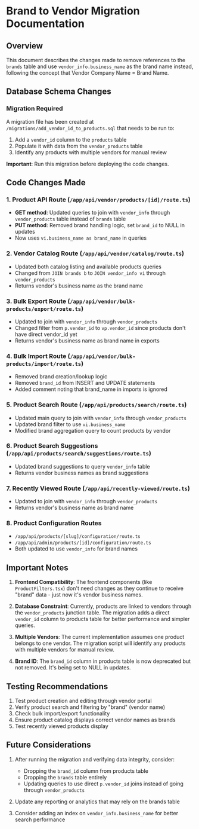 # Brand to Vendor Migration Documentation

## Overview
This document describes the changes made to remove references to the `brands` table and use `vendor_info.business_name` as the brand name instead, following the concept that Vendor Company Name = Brand Name.

## Database Schema Changes

### Migration Required
A migration file has been created at `/migrations/add_vendor_id_to_products.sql` that needs to be run to:
1. Add a `vendor_id` column to the `products` table
2. Populate it with data from the `vendor_products` table
3. Identify any products with multiple vendors for manual review

**Important**: Run this migration before deploying the code changes.

## Code Changes Made

### 1. Product API Route (`/app/api/vendor/products/[id]/route.ts`)
- **GET method**: Updated queries to join with `vendor_info` through `vendor_products` table instead of `brands` table
- **PUT method**: Removed brand handling logic, set `brand_id` to NULL in updates
- Now uses `vi.business_name as brand_name` in queries

### 2. Vendor Catalog Route (`/app/api/vendor/catalog/route.ts`)
- Updated both catalog listing and available products queries
- Changed from `JOIN brands b` to `JOIN vendor_info vi` through `vendor_products`
- Returns vendor's business name as the brand name

### 3. Bulk Export Route (`/app/api/vendor/bulk-products/export/route.ts`)
- Updated to join with `vendor_info` through `vendor_products`
- Changed filter from `p.vendor_id` to `vp.vendor_id` since products don't have direct vendor_id yet
- Returns vendor's business name as brand name in exports

### 4. Bulk Import Route (`/app/api/vendor/bulk-products/import/route.ts`)
- Removed brand creation/lookup logic
- Removed `brand_id` from INSERT and UPDATE statements
- Added comment noting that brand_name in imports is ignored

### 5. Product Search Route (`/app/api/products/search/route.ts`)
- Updated main query to join with `vendor_info` through `vendor_products`
- Updated brand filter to use `vi.business_name`
- Modified brand aggregation query to count products by vendor

### 6. Product Search Suggestions (`/app/api/products/search/suggestions/route.ts`)
- Updated brand suggestions to query `vendor_info` table
- Returns vendor business names as brand suggestions

### 7. Recently Viewed Route (`/app/api/recently-viewed/route.ts`)
- Updated to join with `vendor_info` through `vendor_products`
- Returns vendor's business name as brand name

### 8. Product Configuration Routes
- `/app/api/products/[slug]/configuration/route.ts`
- `/app/api/admin/products/[id]/configuration/route.ts`
- Both updated to use `vendor_info` for brand names

## Important Notes

1. **Frontend Compatibility**: The frontend components (like `ProductFilters.tsx`) don't need changes as they continue to receive "brand" data - just now it's vendor business names.

2. **Database Constraint**: Currently, products are linked to vendors through the `vendor_products` junction table. The migration adds a direct `vendor_id` column to products table for better performance and simpler queries.

3. **Multiple Vendors**: The current implementation assumes one product belongs to one vendor. The migration script will identify any products with multiple vendors for manual review.

4. **Brand ID**: The `brand_id` column in products table is now deprecated but not removed. It's being set to NULL in updates.

## Testing Recommendations

1. Test product creation and editing through vendor portal
2. Verify product search and filtering by "brand" (vendor name)
3. Check bulk import/export functionality
4. Ensure product catalog displays correct vendor names as brands
5. Test recently viewed products display

## Future Considerations

1. After running the migration and verifying data integrity, consider:
   - Dropping the `brand_id` column from products table
   - Dropping the `brands` table entirely
   - Updating queries to use direct `p.vendor_id` joins instead of going through `vendor_products`

2. Update any reporting or analytics that may rely on the brands table

3. Consider adding an index on `vendor_info.business_name` for better search performance
